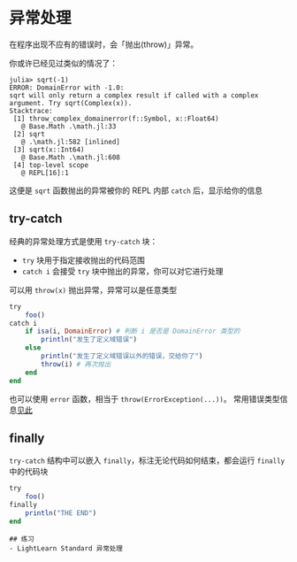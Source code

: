 # 异常处理
在程序出现不应有的错误时，会「抛出(throw)」异常。

你或许已经见过类似的情况了：
```julia-repl
julia> sqrt(-1)
ERROR: DomainError with -1.0:
sqrt will only return a complex result if called with a complex argument. Try sqrt(Complex(x)).
Stacktrace:
 [1] throw_complex_domainerror(f::Symbol, x::Float64)
   @ Base.Math .\math.jl:33
 [2] sqrt
   @ .\math.jl:582 [inlined]
 [3] sqrt(x::Int64)
   @ Base.Math .\math.jl:608
 [4] top-level scope
   @ REPL[16]:1
```

这便是 `sqrt` 函数抛出的异常被你的 REPL 内部 `catch` 后，显示给你的信息

## try-catch
经典的异常处理方式是使用 `try-catch` 块：
- `try` 块用于指定接收抛出的代码范围
- `catch i` 会接受 `try` 块中抛出的异常，你可以对它进行处理

可以用 `throw(x)` 抛出异常，异常可以是任意类型
```jl
try
	foo()
catch i
	if isa(i, DomainError) # 判断 i 是否是 DomainError 类型的
		println("发生了定义域错误")
	else
		println("发生了定义域错误以外的错误，交给你了")
		throw(i) # 再次抛出
	end
end
```

也可以使用 `error` 函数，相当于 `throw(ErrorException(...))`。
常用错误类型信息[见此](../advanced/exception.md)

## finally
`try-catch` 结构中可以嵌入 `finally`，标注无论代码如何结束，都会运行 `finally` 中的代码块
```jl
try
	foo()
finally
	println("THE END")
end
```

```is-newbie
## 练习
- LightLearn Standard 异常处理
```
